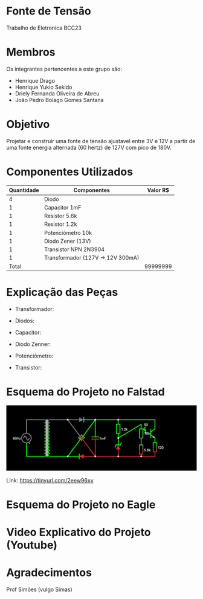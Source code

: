 # Fonte de Tensão
Trabalho de Eletronica BCC23


# Membros
Os integrantes pertencentes a este grupo são:
  - Henrique Drago
  - Henrique Yukio Sekido
  - Driely Fernanda Oliveira de Abreu
   - João Pedro Boiago Gomes Santana
  
# Objetivo
Projetar e construir uma fonte de tensão ajustavel entre 3V e 12V a partir de uma fonte energia alternada (60 hertz) de 127V com pico de 180V.


# Componentes Utilizados
| Quantidade | Componentes                       | Valor R$ |
|------------|-----------------------------------|----------|
| 4          | Diodo                             |  |
| 1          | Capacitor 1mF                     |  |
| 1          | Resistor 5.6k                     |  |
| 1          | Resistor 1.2k                     |  |
| 1          | Potenciômetro  10k                |  |
| 1          | Diodo Zener (13V)                 |  |
| 1          | Transistor NPN 2N3904             |  |
| 1          | Transformador (127V -> 12V 300mA) |  |
| Total      |                                   | 99999999 |


# Explicação das Peças

- Transformador:

- Diodos:

- Capacitor:

- Diodo Zenner: 

- Potenciômetro: 

- Transistor: 


# Esquema do Projeto no Falstad

<img src="./Imagens/Imagem Falstad.png">

Link: https://tinyurl.com/2eew96xv


# Esquema do Projeto no Eagle


# Video Explicativo do Projeto (Youtube)


# Agradecimentos
Prof Simões (vulgo Simas)




